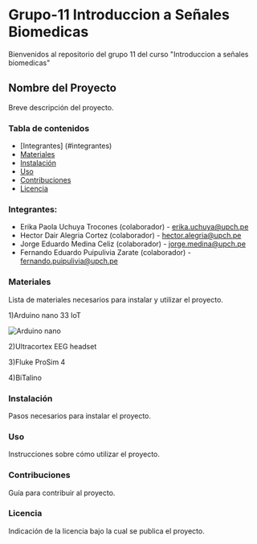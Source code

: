 # Grupo-11 Introduccion a Señales Biomedicas
Bienvenidos al repositorio del grupo 11 del curso "Introduccion a señales biomedicas"

## Nombre del Proyecto

Breve descripción del proyecto.

### Tabla de contenidos

- [Integrantes] (#integrantes)
- [Materiales](#Materiales)
- [Instalación](#instalación)
- [Uso](#uso)
- [Contribuciones](#contribuciones)
- [Licencia](#licencia)

### Integrantes:
* Erika Paola Uchuya Trocones (colaborador) - erika.uchuya@upch.pe
* Hector Dair Alegria Cortez (colaborador) - hector.alegria@upch.pe
* Jorge Eduardo Medina Celiz (colaborador) - jorge.medina@upch.pe
* Fernando Eduardo Puipulivia Zarate (colaborador) - fernando.puipulivia@upch.pe

### Materiales

Lista de materiales necesarios para instalar y utilizar el proyecto.

1)Arduino nano 33 IoT

![Arduino nano](C:\Users\USER\Desktop)

2)Ultracortex EEG headset

3)Fluke ProSim 4

4)BiTalino

### Instalación

Pasos necesarios para instalar el proyecto.

### Uso

Instrucciones sobre cómo utilizar el proyecto.

### Contribuciones

Guía para contribuir al proyecto.

### Licencia

Indicación de la licencia bajo la cual se publica el proyecto.

